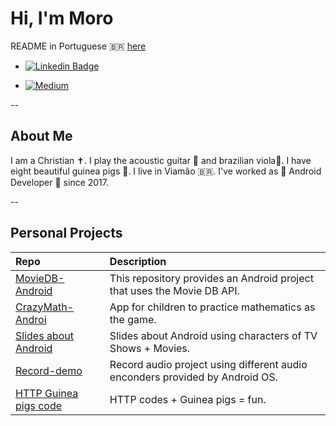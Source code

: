 # Hi, I'm Moro

README in Portuguese 🇧🇷 [here](README_ptBr.md)

- [![Linkedin Badge](https://img.shields.io/badge/-LinkedIn-blue?style=flat-square&logo=Linkedin&logoColor=white)](https://www.linkedin.com/in/gabrielbronzattimoro15031994/)

- [![Medium](https://img.shields.io/badge/Medium-12100E?style=for-the-badge&logo=medium&logoColor=white)](https://medium.com/@gabrielbronzattimoro.es)

--

## About Me

I am a Christian ✝️. I play the acoustic guitar 🎸 and brazilian viola🎻. I have eight beautiful guinea pigs 🐷.
I live in Viamão 🇧🇷. I've worked as 🤖 Android Developer 💚 since 2017.

--

## Personal Projects

| Repo                                                                                     | Description                                                                  |
|:-----------------------------------------------------------------------------------------|:-----------------------------------------------------------------------------|
| [MovieDB-Android](https://github.com/gabrielbmoro/MovieDB-Android)                       | This repository provides an Android project that uses the Movie DB API.      |
| [CrazyMath-Androi](https://github.com/gabrielbmoro/CrazyMath-Android)                    | App for children to practice mathematics as the game.                        |
| [Slides about Android](https://github.com/gabrielbmoro/slides-about-android-development) | Slides about Android using characters of TV Shows + Movies.                  |
| [Record-demo](https://github.com/gabrielbmoro/record-demo)                               | Record audio project using different audio enconders provided by Android OS. |
| [HTTP Guinea pigs code](https://github.com/gabrielbmoro/httpguineapigscode)              | HTTP codes + Guinea pigs = fun.                                              |
